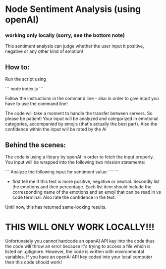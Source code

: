 # Node Sentiment Analysis (using openAI)

### working only locally (sorry, see the bottom note)

This sentiment analysis can judge whether the user input it positive, negative or any other kind of emotion!

## How to:

Run the script using

´´´
node index.js
´´´

Follow the instructions in the command line - also in order to give input you have to use the command line!

The code will take a moment to handle the transfer between servers. So please be patient!
Your input will be analyzed and categorized in emotional categories, accompanied by emojis (that's actually the best part).
Also the confidence within the input will be rated by the AI

## Behind the scenes:

The code is using a library by openAI in order to fetch the input properly. You input will be wrapped into the following two mission statements:

´´´
Analyze the following input for sentiment value:
´´´
´´´

- first tell me if this text is more positive, negative or neutral. Secondly list the emotions and their percentage. Each list item should include the corresponding name of the emotions and an emoji that can be read in vs code terminal. Also rate the confidence in the text.
  ´´´

Until now, this has returned same-looking results.

# THIS WILL ONLY WORK LOCALLY!!!

Unfortunately you cannot hardcode an openAI API key into the code thus the code will throw an error because it's trying to access a file which is listed on .gitignore.
However, the code is written with environmental variables. If you have an openAI API key coded into your local computer then this code should work!
